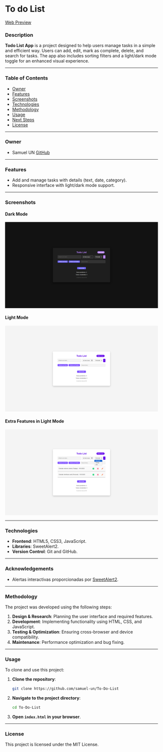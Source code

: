 # To do List

[Web Preview](https://samuel-un.github.io/To-Do-List/)

### Description

**Todo List App** is a project designed to help users manage tasks in a simple and efficient way. Users can add, edit, mark as complete, delete, and search for tasks. The app also includes sorting filters and a light/dark mode toggle for an enhanced visual experience.

---

### Table of Contents

-   [Owner](#owner)
-   [Features](#features)
-   [Screenshots](#screenshots)
-   [Technologies](#technologies)
-   [Methodology](#methodology)
-   [Usage](#usage)
-   [Next Steps](#next-steps)
-   [License](#license)

---

### Owner

-   Samuel UN [GitHub](https://github.com/samuel-un)

---

### Features

-   Add and manage tasks with details (text, date, category).
-   Responsive interface with light/dark mode support.

---

### Screenshots

#### Dark Mode 
![screenshot1](https://raw.githubusercontent.com/samuel-un/To-Do-List/main/images/captura-dark-mode.png)

#### Light Mode 
![screenshot2](https://raw.githubusercontent.com/samuel-un/To-Do-List/main/images/captura-light-mode.png)

#### Extra Features in Light Mode
![screenshot3](https://raw.githubusercontent.com/samuel-un/To-Do-List/main/images/captura-light-mode-extra.png)

---


### Technologies

-   **Frontend**: HTML5, CSS3, JavaScript.
-   **Libraries**: SweetAlert2.
-   **Version Control**: Git and GitHub.

---

### Acknowledgements  
- Alertas interactivas proporcionadas por [SweetAlert2](https://sweetalert2.github.io/).  

---


### Methodology

The project was developed using the following steps:

1. **Design & Research**: Planning the user interface and required features.
2. **Development**: Implementing functionality using HTML, CSS, and JavaScript.
3. **Testing & Optimization**: Ensuring cross-browser and device compatibility.
4. **Maintenance**: Performance optimization and bug fixing.

---

### Usage

To clone and use this project:

1. **Clone the repository**:
   ```bash
   git clone https://github.com/samuel-un/To-Do-List
   ```
2. **Navigate to the project directory**:
   ```bash
   cd To-Do-List
   ```
3. **Open `index.html` in your browser**.

---

### License

This project is licensed under the MIT License.
